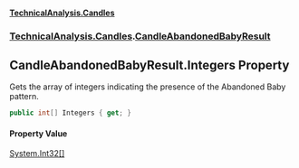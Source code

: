 #### [TechnicalAnalysis.Candles](TechnicalAnalysis.Candles.md 'TechnicalAnalysis.Candles')
### [TechnicalAnalysis.Candles](TechnicalAnalysis.Candles.md#TechnicalAnalysis.Candles 'TechnicalAnalysis.Candles').[CandleAbandonedBabyResult](CandleAbandonedBabyResult.md 'TechnicalAnalysis.Candles.CandleAbandonedBabyResult')

## CandleAbandonedBabyResult.Integers Property

Gets the array of integers indicating the presence of the Abandoned Baby pattern.

```csharp
public int[] Integers { get; }
```

#### Property Value
[System.Int32](https://docs.microsoft.com/en-us/dotnet/api/System.Int32 'System.Int32')[[]](https://docs.microsoft.com/en-us/dotnet/api/System.Array 'System.Array')